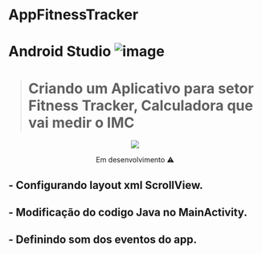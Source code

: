 # AppFitnessTracker
# Android Studio ![image](https://user-images.githubusercontent.com/79487813/144340368-bf30f8b0-287b-4399-8ebe-629b285a49f6.png)

> <h1>Criando um Aplicativo para setor Fitness Tracker, Calculadora que vai medir o IMC</h1>

<p align="center">
<img src="https://user-images.githubusercontent.com/79487813/147158726-c823bd5e-4d90-42d5-a4d2-2d08f7656a3e.png"/>
</P>


<p align="center"> Em desenvolvimento ⚠️  </p> 


## - Configurando layout xml ScrollView. 
## - Modificação do codigo Java no MainActivity.
## - Definindo som dos eventos do app.
